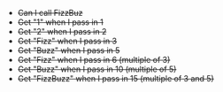- ~~Can I call FizzBuz~~
- ~~Get "1" when I pass in 1~~
- ~~Get "2" when I pass in 2~~
- ~~Get "Fizz" when I pass in 3~~
- ~~Get "Buzz" when I pass in 5~~
- ~~Get "Fizz" when I pass in 6 (multiple of 3)~~
- ~~Get "Buzz" when I pass in 10 (multiple of 5)~~
- ~~Get "FizzBuzz" when I pass in 15 (multiple of 3 and 5)~~